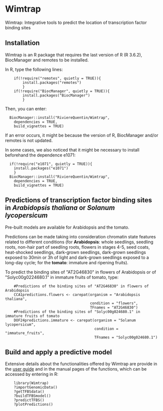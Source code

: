 # Wimtrap

Wimtrap: Integrative tools to predict the location of transcription factor binding sites

## Installation

Wimtrap is an R package that requires the last version of R (R 3.6.2), BiocManager and remotes to be installed. 

In R, type the following lines:
```
    if(!require("remotes", quietly = TRUE)){  
        install.packages("remotes")
        }
    if(!require("BiocManager", quietly = TRUE)){  
        install.packages("BiocManager")
        }
 ```
  
Then, you can enter:
```
  BiocManager::install("RiviereQuentin/Wimtrap",                     
    dependencies = TRUE,                     
    build_vignettes = TRUE)
````

If an error occurs, it might be because the version of R, BiocManager and/or remotes is not updated. 

In some cases, we also noticed that it might be necessary to install beforehand the dependence e1071:

```
  if(!require("e1071", quietly = TRUE)){  
    install.packages("e1071")
    }
  BiocManager::install("RiviereQuentin/Wimtrap",                     
    dependencies = TRUE,                     
    build_vignettes = TRUE)
```
## Predictions of transcription factor binding sites in *Arabidopsis thaliana* or *Solanum lycopersicum*

Pre-built models are available for Arabidopsis and the tomato. 

Predictions can be made taking into consideration chromatin state features related to different conditions (for **Arabidopsis**: whole seedlings, seedling roots, non-hair part of seedling roots, flowers in stages 4-5, seed coats, heat-shocked seedlings, dark-grown seedlings, dark-grown seedlings exposed to 30min or 3h of light and dark-grown seedlings exposed to a long-day cycle; for the **tomato**: immature and ripening fruits).

To predict the binding sites of "AT2G46830" in flowers of Arabidopsis or of "Solyc00g0224680.1" in immature fruits of tomato, type:

```
    #Predictions of the binding sites of "AT2G46830" in flowers of Arabidopsis
    CCA1predictions.flowers <- carepat(organism = "Arabidopsis thaliana",
                                       condition = "flowers",
                                       TFnames = "AT2G46830")
    #Predictions of the binding sites of "Solyc00g024680.1" in immature fruits of tomato
    DOF24predictions.immature <- carepat(organism = "Solanum lycopersicum",
                                         condition = "immature_fruits",
                                         TFnames = "Solyc00g024680.1")
```

## Build and apply a predictive model

Extensive details about the functionalities offered by Wimtrap are provide in the [user guide](http://lpgmp.ulb.be/wp-content/uploads/2021/02/Wimtrap.pdf) and in the manual pages of the functions, which can be accessed by entering in R:

```
    library(Wimtrap)
    ?importGenomicData()
    ?getTFBSdata()
    ?buildTFBSmodel()
    ?predictTFBS()
    ?plotPredictions()
```
